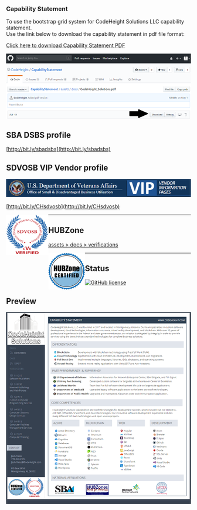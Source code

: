 ### Capability Statement 

To use the bootstrap grid system for CodeHeight Solutions LLC capability statement.  
Use the link below to download the capability statement in pdf file format:

[Click here to download Capability Statement PDF](https://github.com/CodeHeight/CapabilityStatement/blob/master/assets/docs/CodeHeight_Solutions.pdf)

[![Preview](https://github.com/CodeHeight/CapabilityStatement/blob/master/assets/images/download.png)](https://github.com/CodeHeight/CapabilityStatement/blob/master/assets/images/download.png)

## SBA DSBS profile

[http://bit.ly/sbadsbs](http://bit.ly/sbadsbs)

## SDVOSB VIP Vendor profile

[![Preview](https://github.com/CodeHeight/CapabilityStatement/blob/master/assets/images/SBA/vip.png)](https://github.com/CodeHeight/CapabilityStatement/blob/master/assets/images/SBA/vip.png)

[http://bit.ly/CHsdvosb](http://bit.ly/CHsdvosb)

<a href="https://github.com/CodeHeight/CapabilityStatement/blob/master/assets/images/SBA/sdvosb.png">
<img src="https://github.com/CodeHeight/CapabilityStatement/blob/master/assets/images/SBA/sdvosb.png" align="left" height="110" width="115" ></a>
<hr />

## HUBZone

[assets > docs > verifications](https://github.com/CodeHeight/CapabilityStatement/tree/master/assets/docs/verifications)

<a href="https://github.com/CodeHeight/CapabilityStatement/blob/master/assets/images/SBA/hubzone.png">
<img src="https://github.com/CodeHeight/CapabilityStatement/blob/master/assets/images/SBA/hubzone.png" align="left" height="100" width="100" ></a>
<hr />

## Status

[![GitHub license](https://img.shields.io/badge/license-MIT-blue.svg)](https://raw.githubusercontent.com/codeheight/capabilitystatement/master/LICENSE)

## Preview

[![Preview](https://github.com/CodeHeight/CapabilityStatement/blob/master/assets/images/screenshot2.1.png)](https://github.com/CodeHeight/CapabilityStatement/blob/master/assets/images/screenshot2.1.png)
